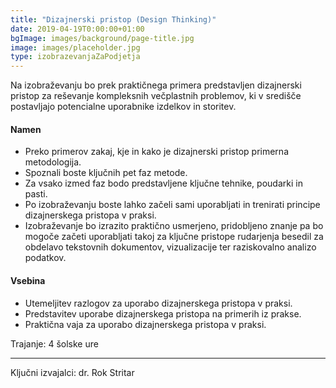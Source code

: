 ```yaml
---
title: "Dizajnerski pristop (Design Thinking)"
date: 2019-04-19T0:00:00+01:00
bgImage: images/background/page-title.jpg
image: images/placeholder.jpg
type: izobrazevanjaZaPodjetja
---
```

Na izobraževanju bo prek praktičnega primera predstavljen dizajnerski pristop za reševanje kompleksnih večplastnih problemov, ki v središče postavljajo potencialne uporabnike izdelkov in storitev.

#### Namen
- Preko primerov zakaj, kje in kako je dizajnerski pristop primerna metodologija.
- Spoznali boste ključnih pet faz metode.
- Za vsako izmed faz bodo predstavljene ključne tehnike, poudarki in pasti.
- Po izobraževanju boste lahko začeli sami uporabljati in trenirati principe dizajnerskega pristopa v praksi.
- Izobraževanje bo izrazito praktično usmerjeno, pridobljeno znanje pa bo mogoče začeti uporabljati takoj za ključne pristope rudarjenja besedil za obdelavo tekstovnih dokumentov, vizualizacije ter raziskovalno analizo podatkov.

#### Vsebina
- Utemeljitev razlogov za uporabo dizajnerskega pristopa v praksi.
- Predstavitev uporabe dizajnerskega pristopa na primerih iz prakse.
- Praktična vaja za uporabo dizajnerskega pristopa v praksi.

Trajanje: 4 šolske ure

---

Ključni izvajalci: dr. Rok Stritar
